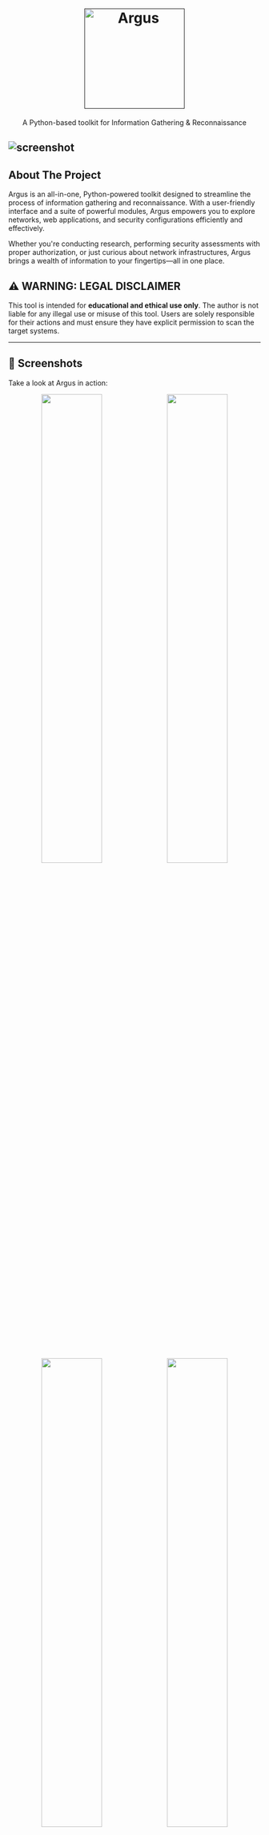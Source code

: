 <h1 align="center">
  <a href="">
    <picture>
      <source height="220" media="(prefers-color-scheme: dark)" srcset="https://i.imgur.com/nGEReZh.png">
      <img height="200" alt="Argus" src="https://i.imgur.com/FL0dmHd.png">
    </picture>
  </a>
  <br>
</h1>
<p align="center">
   A Python-based toolkit for Information Gathering & Reconnaissance
</p>

![screenshot](https://i.imgur.com/HIQWPPO.gif)
---

## About The Project

Argus is an all-in-one, Python-powered toolkit designed to streamline the process of information gathering and reconnaissance. With a user-friendly interface and a suite of powerful modules, Argus empowers you to explore networks, web applications, and security configurations efficiently and effectively.

Whether you're conducting research, performing security assessments with proper authorization, or just curious about network infrastructures, Argus brings a wealth of information to your fingertips—all in one place.

## ⚠️ WARNING: LEGAL DISCLAIMER

This tool is intended for **educational and ethical use only**. The author is not liable for any illegal use or misuse of this tool. Users are solely responsible for their actions and must ensure they have explicit permission to scan the target systems.

---

## 👀 Screenshots

Take a look at Argus in action:
<p float="left" align="middle">
  <img src="https://i.imgur.com/uUjTbCb.png" width="49%">
  <img src="https://i.imgur.com/iPqLYX6.png" width="49%">
</p>
<p float="left" align="middle">
  <img src="https://i.imgur.com/SwcLyfU.png" width="49%">
  <img src="https://i.imgur.com/bfxcx88.png" width="49%">
</p>
<p float="left" align="middle">
  <img src="https://i.imgur.com/SgPJjH7.png" width="49%">
  <img src="https://i.imgur.com/y4N4vEX.png" width="49%">
</p>
<p float="left" align="middle">
  <img src="https://i.imgur.com/gP1XFkf.png" width="49%">
  <img src="https://i.imgur.com/PL89DjC.png" width="49%">
</p>

---

## ⚙️ Installation

### Quick Start

#### Option 1: No Installation (Run Directly)
```bash
git clone https://github.com/jasonxtn/argus.git
cd argus
python -m argus
```

#### Option 2: Using pip (Recommended)
```bash
pip install argus-recon
argus
```

#### Option 3: Full Installation
```bash
git clone https://github.com/jasonxtn/argus.git
cd argus
chmod +x install.sh && ./install.sh
python -m argus
```

#### Option 4: Docker
```bash
git clone https://github.com/jasonxtn/argus.git
cd argus
docker build -t argus-recon:latest .
docker run -it --rm -v $(pwd)/results:/app/results argus-recon:latest
```

---

## 📖 Usage

### Getting Started

1. **Launch Argus**:
   ```bash
   argus
   # or if running from folder: python -m argus
   ```

2. **Browse available modules**:
   ```
   argus> modules
   ```

3. **Select a module**:
   ```
   argus> use 1
   ```

4. **Set target and options**:
   ```
   argus> set target example.com
   argus> set threads 10
   ```

5. **Run the module**:
   ```
   argus> run
   ```

### Commands Cheatsheet

| Command | Category | Description | Example |
|---------|----------|-------------|---------|
| `modules` | Discovery | List all modules | `modules` |
| `modules -d` | Discovery | List with details | `modules -d` |
| `search` | Discovery | Search by keyword | `search ssl` |
| `use` | Selection | Select module | `use 42` |
| `helpmod` | Help | Module help | `helpmod 42` |
| `set target` | Config | Set target | `set target example.com` |
| `set` | Config | Set options | `set threads 20` |
| `unset` | Config | Unset options | `unset target` |
| `opts` | Config | Show options | `opts` |
| `scope` | Config | Show config | `scope` |
| `profile` | Config | Apply profile | `profile speed` |
| `run` | Execute | Run selected | `run` |
| `runall` | Execute | Run category | `runall infra` |
| `runfav` | Execute | Run favorites | `runfav` |
| `last` | Execute | Re-run last | `last` |
| `fav` | Favorites | Manage favorites | `fav add 42` |
| `show modules` | Info | Browse modules | `show modules` |
| `show api_status` | Info | Check APIs | `show api_status` |
| `show options` | Info | Show options | `show options` |
| `show options_full` | Info | Detailed options | `show options_full` |
| `info` | Info | Project info | `info` |
| `recent` | Info | Recent modules | `recent` |
| `viewout` | Output | View cached output | `viewout` |
| `grepout` | Output | Search output | `grepout "192.168"` |
| `clear` | Utility | Clear screen | `clear` |
| `banner` | Utility | Show banner | `banner` |
| `reset` | Utility | Reset config | `reset` |
| `exit` | Utility | Exit Argus | `exit` |
| `quit` | Utility | Exit Argus | `quit` |
| `help` | Help | Show help | `help` |

#### 🔄 **Command Aliases**
| Alias | Full Command | Description |
|-------|--------------|-------------|
| `hm` | `helpmod` | Module help |

#### 🎯 **Quick Reference**
```bash
# Basic workflow
modules          # Browse available modules
use 42           # Select module 42
set target example.com
run              # Execute module

# Search and filter
search ssl       # Find SSL-related modules
modules tag:dns  # Filter by capability tag

# Batch operations
runall infra     # Run all infrastructure modules
runfav           # Run favorite modules

# Information
show modules     # Detailed module list
helpmod 42       # Module-specific help
scope            # Current configuration
show api_status  # Check API configuration
```

### Example Session

```bash
$ argus

argus> modules
argus> use 1
argus> set target example.com
argus> set threads 10
argus> run

argus> modules -d
argus> use 65
argus> set max_pages 200
argus> run

argus> show api_status
argus> fav add 1
argus> runfav
```

---

## 🛠️ Available Modules

<div align="center">

### **134 Security Reconnaissance Modules**

*Comprehensive toolkit for network, web, and security analysis*

</div>

---

### 📋 **All Modules** *(135 total)*

| Network & Infrastructure | Web Application Analysis | Security & Threat Intelligence |
|--------------------------|---------------------------|--------------------------------|
| 1. Associated Hosts | 53. Archive History | 103. Censys Reconnaissance |
| 2. DNS Over HTTPS | 54. Broken Links Detection | 104. Certificate Authority Recon |
| 3. DNS Records | 55. Carbon Footprint | 105. Data Leak Detection |
| 4. DNSSEC Check | 56. CMS Detection | 106. Exposed Environment Files |
| 5. Domain Info | 57. Cookies Analyzer | 107. Firewall Detection |
| 6. Domain Reputation Check | 58. Content Discovery | 108. Global Ranking |
| 7. HTTP/2 & HTTP/3 Support | 59. Crawler | 109. HTTP Headers |
| 8. IP Info | 60. Robots.txt Analyzer | 110. HTTP Security Features |
| 9. Open Ports Scan | 61. Directory Finder | 111. Malware & Phishing Check |
| 10. Server Info | 62. Email Harvesting | 112. Pastebin Monitoring |
| 11. Server Location | 63. Performance Monitoring | 113. Privacy & GDPR Compliance |
| 12. SSL Chain Analysis | 64. Quality Metrics | 114. Security.txt Check |
| 13. SSL Expiry Alert | 65. Redirect Chain | 115. Shodan Reconnaissance |
| 14. TLS Cipher Suites | 66. Sitemap Parsing | 116. SSL Labs Report |
| 15. TLS Handshake Simulation | 67. Social Media Presence | 117. SSL Pinning Check |
| 16. Traceroute | 68. Technology Stack Detection | 118. Subdomain Enumeration |
| 17. TXT Records | 69. Third-Party Integrations | 119. Subdomain Takeover |
| 18. WHOIS Lookup | 70. JavaScript File Analyzer | 120. VirusTotal Scan |
| 19. Zone Transfer | 71. CORS Misconfiguration Scanner | 121. CT Log Query |
| 20. ASN Lookup | 72. Login Page Brute Identifier | 122. Breached Credentials Lookup |
| 21. Reverse IP Lookup | 73. Hidden Parameter Discovery | 123. Cloud Bucket Exposure |
| 22. IP Range Scanner | 74. Clickjacking Test | 124. JWT Token Analyzer |
| 23. RDAP Lookup | 75. Form Grabber | 125. Exposed API Endpoints |
| 24. NTP Information Leak | 76. Favicon Hashing | 126. Git Repository Exposure Check |
| 25. IPv6 Reachability Test | 77. HTML Comments Extractor | 127. Typosquat Domain Checker |
| 26. BGP Route Analysis | 78. CAPTCHA Presence Checker | 128. SPF / DKIM / DMARC Validator |
| 27. CDN Detection | 79. JavaScript Obfuscation Detector | 129. Open Redirect Finder |
| 28. Reverse DNS Scan | 80. Virtual Host Fuzzer | 130. Rate-Limit & WAF Bypass Test |
| 29. Network Timezone Detection | 81. Session Cookie Lifetime Checker | 131. Security Changelog Diff |
| 30. Geo-DNS Footprint | 82. HTML5 Feature Abuse Detector | 132. Session Hijacking (Passive) |
| 31. SPF Network Extractor | 83. Autocomplete Vulnerability Checker | 133. Rogue Certificate Check |
| 32. NS Geo/ASN Diversity | 84. Embedded Object Hunter | 134. JS Malware Scanner |
| 33. DNS SLA Latency Monitor | 85. Multi-Language URL Tester | 135. Cloud Service Enumeration |
| 34. RPKI Route Validity | 86. Pixel Tracker Finder | |
| 35. Recursive Nameserver Leak | 87. SEO Abuse Detector | |
| 36. Dual-Stack Behavior Profiler | 88. Dependency JS/CDN Scanner | |
| 37. ICMP Reachability Matrix | 89. WebSocket Endpoint Sniffer | |
| 38. IP Allocation History Tracker | 90. API Schema Grabber | |
| 39. Autonomous Neighbor Peering Map | 91. Lazy-Load Resource Finder | |
| 40. TLS Session Resumption Map | 92. HTTP Method Enumerator | |
| 41. Network Certificate Inventory | 93. GraphQL Introspection Probe | |
| 42. SSH Banner & Key Fingerprinter | 94. File Upload Surface Finder | |
| 43. SNMP Public Community Checker | 95. DOM Sink Scanner | |
| 44. SNMP Bulk Walk | 96. Cache Behavior Analyzer | |
| 45. UDP Service Sampler | 97. Cookie Scope Diff Across Subdomains | |
| 46. NetBIOS Name Query | 98. CSP Deep Analyzer | |
| 47. TTL Analysis | 99. Third-Party Script Risk Profiler | |
| 48. IRR Routing Registry Analyzer | 100. Static Asset Fingerprinter | |
| 49. Dual Stack Diff | 101. Crawl Rules | |
| 50. DNS CAA Checker | 102. Email Config | |
| 51. Decoy DNS Beacon | | |
| 52. Geo IP Spoof Detection | | |

---

### 🎯 **Module Usage Tips**

<div align="center">

**Quick Module Discovery**

</div>

```bash
# Browse all modules
modules

# Filter by category
modules infra    # Network & Infrastructure
modules web      # Web Application Analysis  
modules sec      # Security & Threat Intelligence

# Search by capability
search dns       # Find DNS-related modules
search ssl       # Find SSL/TLS modules
search api       # Find API testing modules

# Get detailed help
helpmod 42       # Module-specific help
show modules -d  # Detailed module list
```


---

## ⚡ Performance Profiles

Pre‑configured scan depths and behaviors for different use cases:

| Profile | Use When | Effect |
|---------|----------|--------|
| `speed` | Quick reconnaissance | Small crawl, faster timeout, minimal threads |
| `deep` | Full comprehensive sweep | Large crawl, slower timeout, full cert chain, maximum threads |
| `safe` | Low-impact scanning | Small crawl, conservative timeouts |

**Usage:**
```bash
argus> profile deep
argus> run 1 3 8
```



## 🛠️ Configuration

### API Keys Setup

Enhance functionality by configuring API keys in `config/settings.py` or as environment variables:

```bash
export VIRUSTOTAL_API_KEY="your_key_here"
export SHODAN_API_KEY="your_key_here"
export CENSYS_API_ID="your_id_here"
export CENSYS_API_SECRET="your_secret_here"
export GOOGLE_API_KEY="your_key_here"
export HIBP_API_KEY="your_key_here"
```

**Check API status:**
```bash
argus> show api_status
```

### Configuration Options

Edit `config/settings.py` to customize:
- Default request timeouts and retry logic
- Thread limits and concurrency settings
- Export settings (TXT/CSV output)
- Logging levels and destinations
- User agent strings and headers

---

### Available Make Commands

```bash
make help          # Show all available commands
make install       # Install Argus
make install-dev   # Install with development dependencies
make test          # Run tests
make lint          # Run code linting
make format        # Format code with black/isort
make docker-build  # Build Docker image
make security-check # Run security analysis
```

---

## 🔄 Changelog

### Version 2.0 (Current)
**Major refactor: Complete CLI redesign and module expansion**

- **New interactive CLI** - Full command-line interface with 25+ commands
- **135 modules** - Expanded from 50 modules
- **Better UI** - Professional formatting and progress tracking
- **Multi-threading** - Improved performance with concurrent execution
- **API integrations** - Shodan, VirusTotal, Censys, SSL Labs support
- **Export capabilities** - TXT, CSV, JSON output formats
- **Configuration system** - Profiles, settings, and API key management
- **Module discovery** - Search, browse, and favorite modules
- **Batch operations** - Run multiple modules simultaneously

### Version 1.x (Legacy)
**Original simple number-based interface**

- Simple number input system (1-50)
- Basic 50 reconnaissance modules
- Console text output only
- Fixed configuration settings

---

**Note**: Version 2.0 introduces breaking changes. Users must learn new CLI commands instead of the previous number-based system.

---

## ⭐️ Show Your Support

If this tool has been helpful to you, please consider giving us a star on GitHub! Your support means a lot to us and helps others discover the project.

### Issues & Bug Reports

- Check existing issues before reporting
- Provide detailed reproduction steps
- Include system information and error logs

---
